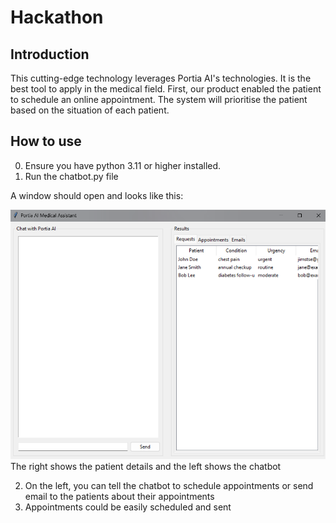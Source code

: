 # Hackathon

## Introduction
This cutting-edge technology leverages Portia AI's technologies. It is the best tool to apply in the medical field. First, our product enabled the patient to schedule an online appointment. The system will prioritise the patient based on the  situation of each patient.

## How to use
0. Ensure you have python 3.11 or higher installed.
1. Run the chatbot.py file

A window should open and looks like this:

![img.png](images/img.png)
The right shows the patient details and the left shows the chatbot

2. On the left, you can tell the chatbot to schedule appointments or send email to the patients about their appointments
3. Appointments could be easily scheduled and sent